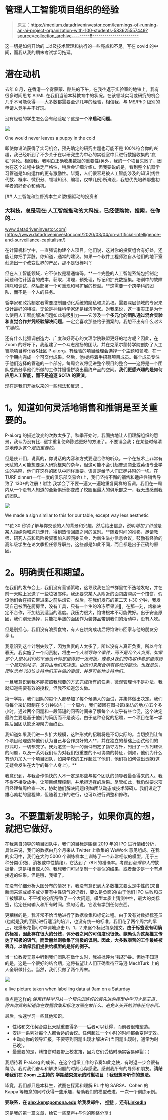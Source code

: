 # 管理人工智能项目组织的经验

> 原文：<https://medium.datadriveninvestor.com/learnings-of-running-an-ai-project-organization-with-100-students-583625557449?source=collection_archive---------8----------------------->

这一切是如何开始的…以及技术管理和执行的一些亮点和不足。写在 covid 的中间，而我从我的期末考试学习拖延。

# **潜在动机**

去年 8 月，在香港一个雾蒙蒙、酷热的下午，在我往返于实验室的地铁上，我有很多时间思考 AI/ML 在我们当前本科教育中的状况。在该领域实习或研究的机会几乎不可能获得——大多数都需要至少几年的经验，相信我，与 MS/PhD 级别的申请人竞争并不好玩。

没有经验的学生怎么会有经验呢？这是一个**冷启动问题**。

![](img/2b139037ad35ebb43ab3762562843c22.png)

One would never leaves a puppy in the cold

即使你设法获得了实习机会，预先确定的研究主题也可能不是 100%符合你的兴趣，我已经听到了不少关于在以研究生为中心的实验室中只进行数据收集的“疯狂”评论。相信我，我明白正确收集数据的重要性(另外，我的一个项目失败了，因为在这个过程中缺乏严格性，稍后会详细介绍)。但我要说的是，看到整个机器学习管道是如何运作的更有激励性。毕竟，人们很容易被人工智能涉及的知识(线性代数、概率、微积分、领域知识、编程，仅举几例)所淹没，我想优先培养那些初学者的好奇心和动机。

[](https://www.datadriveninvestor.com/2020/03/04/on-artificial-intelligence-and-surveillance-capitalism/) [## 人工智能和监督资本主义|数据驱动的投资者

### 大科技，总是现在:人工智能推动的大科技，已经使购物，搜索，在你的…

www.datadriveninvestor.com](https://www.datadriveninvestor.com/2020/03/04/on-artificial-intelligence-and-surveillance-capitalism/) 

在计算机科学中，一直强调构建个人项目。他们说，这对你的投资组合有好处，还能让你把手弄脏。你知道，通常的建议。如果一个软件工程师独自从他们的地下室创造出一个改变世界的产品，那不是很棒吗？

但在人工智能领域，它不仅仅是精通编码。**一个完整的人工智能系统包括制定问题和估计适当的成本，获取，清理，预处理，标记和扩充数据集。培训中的故障排除和调试，然后部署一个可重现和可扩展的模型。**这需要一个跨学科的团队，而不是一个人的任务。

哲学家和政策制定者需要控制自动化系统的隐私和决策权。需要深层领域的专家来设计最好的特征，无论是神经科学家还是经济学家。对我来说，这一事实正是为什么使用人工智能解决问题如此有吸引力——它涉及**一个多元化的团队通过混合实验和直觉合作并凭经验解决问题**。一定会喜欢那些格子图案的。我想不出有什么*这么牛逼的*。

还有什么比强调创造力、广度和好奇心的文理学院联盟更好的地方呢？因此，在 Zoom 的呼吁下，我组建了一个斗志昂扬的团队，并在克莱尔蒙特学院创办了人工智能项目孵化器&社区 P-ai.org。有经验的项目经理会选择一个主题和领域，在一个学期内完成一个可交付成果。然后，他/她将着手招募项目成员。每个成员专注于他们选择的管道的一个部分。每周会议将促进整个项目的整合——这将是一个团队成员分享他们所做的工作并慢慢拼凑出最终产品的空间。**我们更感兴趣的是如何应用人工智能，而不是追逐 SOTA 的表演。**

现在是我们开始以来的一些想法和反思…

# **1。知道如何灵活地销售和推销是至关重要的。**

P-ai.org 的描述改变的次数太多了。秋季开始时，我固执地让人们理解组织的愿景，我认为没有比…逐字重复使命陈述更好的方法了。不要误会我；在某些时候清楚地传达这个*是很重要的。*

但是伙计们，说真的，你说话的内容和方式要迎合你的听众。一个在技术上非常有天赋的人可能想要深入研究框架的杂草，但这可能不会引起普通商业或英语专业学生的共鸣，他们在这样的团队中同样重要。语言是给予人们正确共鸣的一切。在 TURF dinner(一年一度的俱乐部交易会)上，我们坚持不懈的销售和适应性销售导致了 130+的注册！附注:我学会了不要一遍又一遍地重复同样的音调。我们在一周内从一个没有人知道的全新俱乐部变成了校园里最大的俱乐部之一，我无法感谢我的团队。

![](img/0be1d2d28f5a1e2599958546928e5b92.png)

We made a sign similar to this for our table, except way less aesthetic

**花 30 秒钟了解与你交谈的人的背景和兴趣，然后给出信息，说明*增加了价值*是某人拒绝你和尴尬走开、得到热情回应之间的区别。**随着时间的推移，邀请教师、研究人员和风险投资家加入顾问委员会，为新生举办信息会议，鼓励有经验的高年级学生在论文季担任领导职务，这些都是如此不同，而且都是出于正确的原因。

# **2。明确责任和期望。**

在我们的发布会上，我们没有营销策略，这导致我在脸书群里忙不迭地发帖，并在前一天晚上发送了一些垃圾邮件。我还要求某人从附近的面包店购买一个馅饼，假设他们会在把它带进来之前烘焙它。然后，在我们发布的第二天 t-30 分钟，我发现自己被困在厨房里，没有工具，只有一个生的冷冻苹果派🥧。在那一刻，烤箱决定不合作，不加热到适当的温度。我压力很大，馅饼根本不可能做好。出于安全原因，我们别无选择，只能把半熟的面团作为装饰品带到我们的活动中，没有人吃。

但是别担心，我们没有浪费食物，有人在烘烤成功后将馅饼带回家与他的朋友分享:)。

我意识到这个计划失败了，因为负责的人太多了，所以没有人真正负责。所以今年春天，我实施了一个问责制，将由一个*人领导每个事件，而不是几个人负责。如果那个人想从我们的平面设计师那里得到一张海报，或者从我们的内容作者那里得到一个简短的帖子，这将由他们来决定。由他们来聚合所有移动的部分。也就是说，团队仍然 100%支持他们正在做的事情，并尽可能地支持他们。*

一旦我意识到我不能按照我想要的方式完成所有的任务，微观管理也不是办法，我就知道需要有效的授权，但我不知道怎么做。

第一学期，我们团队的每个人都参加了每个候选人的面试，并集体做出决定。我们将每个采访限制在 5 分钟以内；一个周六，我们被困在图书馆(采访的地方)五个多小时。通过两个问题和一段简短的问答时间来了解每个人似乎有些仓促，这个决定最终主要是基于他们的简历而不是谈话。由于这种仓促的招聘，一个项目在第一学期后因团队缺乏凝聚力而终止。

我知道如果我们进一步扩大规模，这种形式的招聘将是不切实际的。当切换到让每个项目经理选择他们认为自己与合作良好的人**，并在独立的基础上面试他们的形式时，一切都变了。我为这些一对一的面试制定了指导方针，列出了一系列建议的问题，以及一系列我们认为对我们很重要的不可协商的特征，例如，他们为什么有动力加入一个项目团队，如果学校的工作超过了他们，他们将如何做出贡献(这无疑会发生在大学的每个人身上)。**

我意识到，与我合作愉快的人不一定是那些与每个团队的领导者最合得来的人。我不得不接受放手，让项目经理控制，并承担选择的后果。尽管如此，我仍然要求项目经理每周检查一次，协助他们解决问题(例如团队动态或技术障碍)。我们设定了雄心勃勃的里程碑，但随着工作的进行，也可以进行调整和修改。

# **3。不要重新发明轮子，如果你真的想，就把它做好。**

在我亲自领导的项目团队中，我们的目标是围绕 2019 年的 IPO 进行情绪分析，具体来说，我们的数据由几个月来从 Twitter 上收集的 WeWork 意见组成。在我的实习中，我们在大约 5000 个训练样本上训练了一个非常相似的模型，用于三种分类(积极、消极或中性情绪)，它达到了 78%的准确率。考虑到*低得惊人的*数据量，这是相当惊人的。我想我们可以复制一个类似的结果，或者至少是一个有点接近的结果。但是哦，我错了。

在没有仔细分析大图分布的情况下，我没有意识到大多数推文要么是中性的(来自新闻来源或或多或少带有中性语气的记者)，要么是负面的(由于他们 IPO 失败和员工被解雇)。不平衡的分配导致了一个大问题。模型本质上猜测中性，最大的类标签，给定任何输入和所有时间。换句话说，它没有学到任何东西。

更糟糕的是，我非常不恰当地进行了数据收集和标记过程。由于没有对数据标签员(也就是我的团队)进行适当的培训，也没有统一的标准，我们花了两个周六的早上，吃爆米花🍿同时单调地点击 0，1，2 来逐个标记每条推文。**由于标签没有明确的标准，因此存在很大的分歧，评分者之间的可信度也很低。鲍勃认为这条推文传达了积极的语气，而爱丽丝则收集了消极的讽刺。因此，大多数艰苦的工作最终被丢弃，以确保我们提供给模型的是好的例子。**

当一位教授无意中听到我们团队在做什么时，我被批评为“残忍”😂。但她不知道的是，这是一个很好的结合期，这将有望让人们正确看待亚马逊 MechTurk 上的人全职做什么。当然，我们只做了两个周末。

![](img/832bc06e278f849370eeabaa6469086e.png)

a live picture taken when labelling data at 9am on a Saturday

重点是这样的:**使用迁移学习从一个预先训练好的最先进的模型中学习才是王道*，*除非你真的知道你在数据收集和标注方面在做什么。避免从头开始训练任何东西。**

最后，快速学习一些其他知识。

*   性格和文化契合度比天赋重要得多——后者可以获得，而前者很难塑造。
*   安排一系列对每个人都合适的会议。任何超过一个小时的时间都会变得无效。
*   主动向你的领导汇报，不要等到问题出现才解决它(当问题出现时，通常为时已晚)。
*   最重要的是，烤馅饼时要带上校友箔，因为它们受热时确实容易碎裂；)

我期待着 P-ai.org 的成长。在这个组织工作的节奏如此之快，有时退一步会很有帮助。我对我们奋斗和解决问题的时刻心存感激。感谢我所有的导师和朋友。**请结帐我们在 Zoom 上主持的** [**学期结束演示的时髦项目**](https://pomonacollege.zoom.us/rec/share/xuIvdYPb5HlJS4XV0RvhVL54PYqiT6a82ndI_vpYmUqMVzQchks_AaY-o8QVqyzl?startTime=1588535175000) **！我很想听听你的想法。**

毕竟，我们都只是本科生，试图在探索和理解 RL 中的 SARSA、Cohen 的 Kappa 等概念的同时获得一些乐趣，帮助我们的模型改进，一次一个训练示例。

**要联系，在 alex.ker@pomona.edu 给我发邮件，** [**推特**](https://twitter.com/alex_s_ker) **，还有**[**LinkedIn**](https://www.linkedin.com/in/alex-ker/)

这是我的第一篇文章，给它一些掌声+与你的网络分享:)